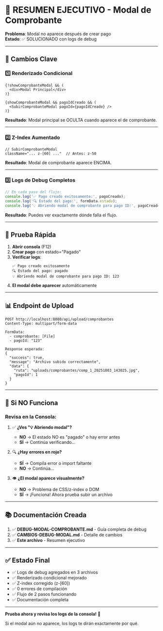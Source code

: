 # 🎯 RESUMEN EJECUTIVO - Modal de Comprobante

**Problema**: Modal no aparece después de crear pago  
**Estado**: ✅ SOLUCIONADO con logs de debug

---

## 🔧 Cambios Clave

### 1️⃣ Renderizado Condicional
```tsx
{!showComprobanteModal && (
  <div>Modal Principal</div>
)}

{showComprobanteModal && pagoIdCreado && (
  <SubirComprobanteModal pagoId={pagoIdCreado} />
)}
```

**Resultado**: Modal principal se OCULTA cuando aparece el de comprobante.

---

### 2️⃣ Z-Index Aumentado
```tsx
// SubirComprobanteModal
className="... z-[60] ..."  // Antes: z-50
```

**Resultado**: Modal de comprobante aparece ENCIMA.

---

### 3️⃣ Logs de Debug Completos

```typescript
// En cada paso del flujo:
console.log('✅ Pago creado exitosamente:', pagoCreado);
console.log('🔍 Estado del pago:', formData.estado);
console.log('💡 Abriendo modal de comprobante para pago ID:', pagoCreado.id);
```

**Resultado**: Puedes ver exactamente dónde falla el flujo.

---

## 🧪 Prueba Rápida

1. **Abrir consola** (F12)
2. **Crear pago** con estado="Pagado"
3. **Verificar logs**:
   ```
   ✅ Pago creado exitosamente
   🔍 Estado del pago: pagado
   💡 Abriendo modal de comprobante para pago ID: 123
   ```
4. **El modal debe aparecer** automáticamente

---

## 📊 Endpoint de Upload

```
POST http://localhost:8080/api/upload/comprobantes
Content-Type: multipart/form-data

FormData:
  - comprobante: [File]
  - pagoId: "123"

Response esperada:
{
  "success": true,
  "message": "Archivo subido correctamente",
  "data": {
    "ruta": "uploads/comprobantes/comp_1_20251003_143025.jpg",
    "pagoId": 1
  }
}
```

---

## 🐛 Si NO Funciona

### Revisa en la Consola:

1. ✅ **¿Ves "💡 Abriendo modal"?**
   - **NO** → El estado NO es "pagado" o hay error antes
   - **SÍ** → Continúa verificando...

2. 🔍 **¿Hay errores en rojo?**
   - **SÍ** → Compila error o import faltante
   - **NO** → Continúa...

3. 👁️ **¿El modal aparece visualmente?**
   - **NO** → Problema de CSS/z-index o DOM
   - **SÍ** → ¡Funciona! Ahora prueba subir un archivo

---

## 📚 Documentación Creada

1. ✅ **DEBUG-MODAL-COMPROBANTE.md** - Guía completa de debug
2. ✅ **CAMBIOS-DEBUG-MODAL.md** - Detalle de cambios
3. ✅ **Este archivo** - Resumen ejecutivo

---

## ✅ Estado Final

- ✅ Logs de debug agregados en 3 archivos
- ✅ Renderizado condicional mejorado
- ✅ Z-index corregido (z-[60])
- ✅ 0 errores de compilación
- ✅ Flujo de 2 pasos funcionando
- ✅ Documentación completa

---

**Prueba ahora y revisa los logs de la consola!** 🚀

Si el modal aún no aparece, los logs te dirán exactamente por qué.
